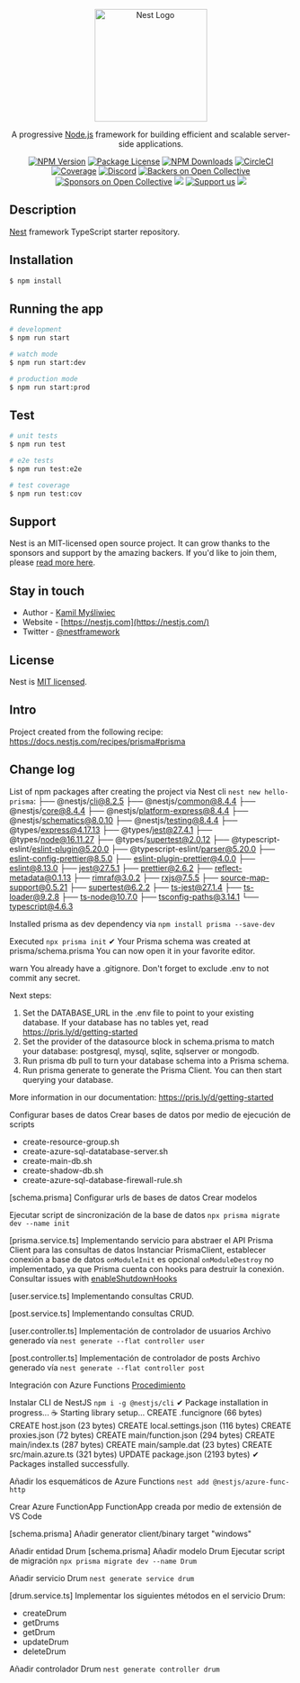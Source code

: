 <p align="center">
  <a href="http://nestjs.com/" target="blank"><img src="https://nestjs.com/img/logo-small.svg" width="200" alt="Nest Logo" /></a>
</p>

[circleci-image]: https://img.shields.io/circleci/build/github/nestjs/nest/master?token=abc123def456
[circleci-url]: https://circleci.com/gh/nestjs/nest

  <p align="center">A progressive <a href="http://nodejs.org" target="_blank">Node.js</a> framework for building efficient and scalable server-side applications.</p>
    <p align="center">
<a href="https://www.npmjs.com/~nestjscore" target="_blank"><img src="https://img.shields.io/npm/v/@nestjs/core.svg" alt="NPM Version" /></a>
<a href="https://www.npmjs.com/~nestjscore" target="_blank"><img src="https://img.shields.io/npm/l/@nestjs/core.svg" alt="Package License" /></a>
<a href="https://www.npmjs.com/~nestjscore" target="_blank"><img src="https://img.shields.io/npm/dm/@nestjs/common.svg" alt="NPM Downloads" /></a>
<a href="https://circleci.com/gh/nestjs/nest" target="_blank"><img src="https://img.shields.io/circleci/build/github/nestjs/nest/master" alt="CircleCI" /></a>
<a href="https://coveralls.io/github/nestjs/nest?branch=master" target="_blank"><img src="https://coveralls.io/repos/github/nestjs/nest/badge.svg?branch=master#9" alt="Coverage" /></a>
<a href="https://discord.gg/G7Qnnhy" target="_blank"><img src="https://img.shields.io/badge/discord-online-brightgreen.svg" alt="Discord"/></a>
<a href="https://opencollective.com/nest#backer" target="_blank"><img src="https://opencollective.com/nest/backers/badge.svg" alt="Backers on Open Collective" /></a>
<a href="https://opencollective.com/nest#sponsor" target="_blank"><img src="https://opencollective.com/nest/sponsors/badge.svg" alt="Sponsors on Open Collective" /></a>
  <a href="https://paypal.me/kamilmysliwiec" target="_blank"><img src="https://img.shields.io/badge/Donate-PayPal-ff3f59.svg"/></a>
    <a href="https://opencollective.com/nest#sponsor"  target="_blank"><img src="https://img.shields.io/badge/Support%20us-Open%20Collective-41B883.svg" alt="Support us"></a>
  <a href="https://twitter.com/nestframework" target="_blank"><img src="https://img.shields.io/twitter/follow/nestframework.svg?style=social&label=Follow"></a>
</p>
  <!--[![Backers on Open Collective](https://opencollective.com/nest/backers/badge.svg)](https://opencollective.com/nest#backer)
  [![Sponsors on Open Collective](https://opencollective.com/nest/sponsors/badge.svg)](https://opencollective.com/nest#sponsor)-->

## Description

[Nest](https://github.com/nestjs/nest) framework TypeScript starter repository.

## Installation

```bash
$ npm install
```

## Running the app

```bash
# development
$ npm run start

# watch mode
$ npm run start:dev

# production mode
$ npm run start:prod
```

## Test

```bash
# unit tests
$ npm run test

# e2e tests
$ npm run test:e2e

# test coverage
$ npm run test:cov
```

## Support

Nest is an MIT-licensed open source project. It can grow thanks to the sponsors and support by the amazing backers. If you'd like to join them, please [read more here](https://docs.nestjs.com/support).

## Stay in touch

- Author - [Kamil Myśliwiec](https://kamilmysliwiec.com)
- Website - [https://nestjs.com](https://nestjs.com/)
- Twitter - [@nestframework](https://twitter.com/nestframework)

## License

Nest is [MIT licensed](LICENSE).

## Intro
Project created from the following recipe: https://docs.nestjs.com/recipes/prisma#prisma


## Change log
List of npm packages after creating the project via Nest cli `nest new hello-prisma`:
├── @nestjs/cli@8.2.5
├── @nestjs/common@8.4.4
├── @nestjs/core@8.4.4
├── @nestjs/platform-express@8.4.4
├── @nestjs/schematics@8.0.10
├── @nestjs/testing@8.4.4
├── @types/express@4.17.13
├── @types/jest@27.4.1
├── @types/node@16.11.27
├── @types/supertest@2.0.12
├── @typescript-eslint/eslint-plugin@5.20.0
├── @typescript-eslint/parser@5.20.0
├── eslint-config-prettier@8.5.0
├── eslint-plugin-prettier@4.0.0
├── eslint@8.13.0
├── jest@27.5.1
├── prettier@2.6.2
├── reflect-metadata@0.1.13
├── rimraf@3.0.2
├── rxjs@7.5.5
├── source-map-support@0.5.21
├── supertest@6.2.2
├── ts-jest@27.1.4
├── ts-loader@9.2.8
├── ts-node@10.7.0
├── tsconfig-paths@3.14.1
└── typescript@4.6.3

Installed prisma as dev dependency via `npm install prisma --save-dev`

Executed `npx prisma init`
✔ Your Prisma schema was created at prisma/schema.prisma
  You can now open it in your favorite editor.

warn You already have a .gitignore. Don't forget to exclude .env to not commit any secret.

Next steps:
1. Set the DATABASE_URL in the .env file to point to your existing database. If your database has no tables yet, read https://pris.ly/d/getting-started
2. Set the provider of the datasource block in schema.prisma to match your database: postgresql, mysql, sqlite, sqlserver or mongodb.
3. Run prisma db pull to turn your database schema into a Prisma schema.
4. Run prisma generate to generate the Prisma Client. You can then start querying your database.

More information in our documentation:
https://pris.ly/d/getting-started

Configurar bases de datos
Crear bases de datos por medio de ejecución de scripts 
* create-resource-group.sh
* create-azure-sql-datatabase-server.sh
* create-main-db.sh
* create-shadow-db.sh
* create-azure-sql-database-firewall-rule.sh

[schema.prisma]
Configurar urls de bases de datos
Crear modelos

Ejecutar script de sincronización de la base de datos
`npx prisma migrate dev --name init`

[prisma.service.ts]
Implementando servicio para abstraer el API Prisma Client para las consultas de datos
Instanciar PrismaClient, establecer conexión a base de datos
`onModuleInit` es opcional
`onModuleDestroy` no implementado, ya que Prisma cuenta con hooks para destruir la conexión.
Consultar issues with [enableShutdownHooks](https://docs.nestjs.com/recipes/prisma#issues-with-enableshutdownhooks)

[user.service.ts]
Implementando consultas CRUD.

[post.service.ts]
Implementando consultas CRUD.

[user.controller.ts]
Implementación de controlador de usuarios
Archivo generado vía `nest generate --flat controller user`

[post.controller.ts]
Implementación de controlador de posts
Archivo generado vía `nest generate --flat controller post`

Integración con Azure Functions
[Procedimiento](https://trilon.io/blog/deploy-nestjs-azure-function)

Instalar CLI de NestJS
`npm i -g @nestjs/cli`
✔ Package installation in progress... ☕
Starting library setup...
CREATE .funcignore (66 bytes)
CREATE host.json (23 bytes)
CREATE local.settings.json (116 bytes)
CREATE proxies.json (72 bytes)
CREATE main/function.json (294 bytes)
CREATE main/index.ts (287 bytes)
CREATE main/sample.dat (23 bytes)
CREATE src/main.azure.ts (321 bytes)
UPDATE package.json (2193 bytes)
✔ Packages installed successfully.



Añadir los esquemáticos de Azure Functions
`nest add @nestjs/azure-func-http`

Crear Azure FunctionApp
FunctionApp creada por medio de extensión de VS Code

[schema.prisma]
Añadir generator client/binary target "windows"

Añadir entidad Drum
[schema.prisma]
Añadir modelo Drum
Ejecutar script de migración
`npx prisma migrate dev --name Drum`

Añadir servicio Drum
`nest generate service drum`

[drum.service.ts]
Implementar los siguientes métodos en el servicio Drum:
* createDrum
* getDrums
* getDrum
* updateDrum
* deleteDrum

Añadir controlador Drum
`nest generate controller drum`


